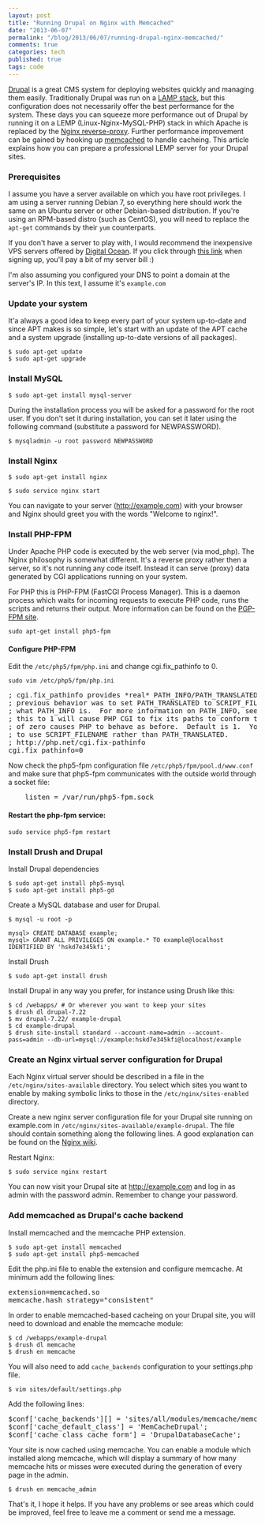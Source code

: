 ```yaml
---
layout: post
title: "Running Drupal on Nginx with Memcached"
date: "2013-06-07"
permalink: "/blog/2013/06/07/running-drupal-nginx-memcached/"
comments: true
categories: tech
published: true
tags: code
---
```


[Drupal](https://drupal.org/) is a great CMS system for deploying websites quickly and managing them easily. Traditionally Drupal was run on a [LAMP stack](http://en.wikipedia.org/wiki/LAMP_Stack), but this configuration does not necessarily offer the best performance for the system. These days you can squeeze more performance out of Drupal by running it on a LEMP (Linux-Nginx-MySQL-PHP) stack in which Apache is replaced by the [Nginx reverse-proxy](http://nginx.org/). Further performance improvement can be gained by hooking up [memcached](http://memcached.org/) to handle cacheing. This article explains how you can prepare a professional LEMP server for your Drupal sites.

<!-- more -->

### Prerequisites

I assume you have a server available on which you have root privileges. I am using a server running Debian 7, so everything here should work the same on an Ubuntu server or other Debian-based distribution. If you're using an RPM-based distro (such as CentOS), you will need to replace the `apt-get` commands by their `yum` counterparts.

If you don't have a server to play with, I would recommend the inexpensive VPS servers offered by [Digital Ocean](https://www.digitalocean.com/?refcode=053914aba44d). If you click through [this link](https://www.digitalocean.com/?refcode=053914aba44d) when signing up, you'll pay a bit of my server bill :)

I'm also assuming you configured your DNS to point a domain at the server's IP. In this text, I assume it's `example.com`

### Update your system

It'a always a good idea to keep every part of your system up-to-date and since APT makes is so simple, let's start with an update of the APT cache and a system upgrade (installing up-to-date versions of all packages).

    $ sudo apt-get update
    $ sudo apt-get upgrade

### Install MySQL


    $ sudo apt-get install mysql-server

During the installation process you will be asked for a password for the root user. If you don't set it during installation, you can set it later using the following command (substitute a password for NEWPASSWORD).

    $ mysqladmin -u root password NEWPASSWORD

### Install Nginx

    $ sudo apt-get install nginx

    $ sudo service nginx start

You can navigate to your server (http://example.com) with your browser and Nginx should greet you with the words "Welcome to nginx!".


### Install PHP-FPM

Under Apache PHP code is executed by the web server (via mod_php). The Nginx philosophy is somewhat different. It's a reverse proxy rather then a server, so it's not running any code itself. Instead it can serve (proxy) data generated by CGI applications running on your system.

For PHP this is PHP-FPM (FastCGI Process Manager). This is a daemon process which waits for incoming requests to execute PHP code, runs the scripts and returns their output. More information can be found on the [PGP-FPM site](http://php-fpm.org/).

    sudo apt-get install php5-fpm

#### Configure PHP-FPM

Edit the `/etc/php5/fpm/php.ini` and change cgi.fix_pathinfo to 0.

    sudo vim /etc/php5/fpm/php.ini

<pre>
; cgi.fix_pathinfo provides *real* PATH_INFO/PATH_TRANSLATED support for CGI.  PHP's
; previous behavior was to set PATH_TRANSLATED to SCRIPT_FILENAME, and to not grok
; what PATH_INFO is.  For more information on PATH_INFO, see the cgi specs.  Setting
; this to 1 will cause PHP CGI to fix its paths to conform to the spec.  A setting
; of zero causes PHP to behave as before.  Default is 1.  You should fix your scripts
; to use SCRIPT_FILENAME rather than PATH_TRANSLATED.
; http://php.net/cgi.fix-pathinfo
cgi.fix_pathinfo=0
</pre>

Now check the php5-fpm configuration file `/etc/php5/fpm/pool.d/www.conf` and make sure that php5-fpm communicates with the outside world through a socket file:

<pre>
	listen = /var/run/php5-fpm.sock
</pre>

#### Restart the php-fpm service:

    sudo service php5-fpm restart


### Install Drush and Drupal

Install Drupal dependencies

    $ sudo apt-get install php5-mysql
    $ sudo apt-get install php5-gd

Create a MySQL database and user for Drupal.

    $ mysql -u root -p

    mysql> CREATE DATABASE example;
    mysql> GRANT ALL PRIVILEGES ON example.* TO example@localhost IDENTIFIED BY 'hskd7e345kfi';

Install Drush

    $ sudo apt-get install drush

Install Drupal in any way you prefer, for instance using Drush like this:

    $ cd /webapps/ # Or wherever you want to keep your sites
    $ drush dl drupal-7.22
    $ mv drupal-7.22/ example-drupal
    $ cd example-drupal
    $ drush site-install standard --account-name=admin --account-pass=admin --db-url=mysql://example:hskd7e345kfi@localhost/example

### Create an Nginx virtual server configuration for Drupal

Each Nginx virtual server should be described in a file in the `/etc/nginx/sites-available` directory. You select which sites you want to enable by making symbolic links to those in the  `/etc/nginx/sites-enabled` directory.

Create a new nginx server configuration file for your Drupal site running on example.com in `/etc/nginx/sites-available/example-drupal`. The file should contain something along the following lines. A good explanation can be found on the [Nginx wiki](http://wiki.nginx.org/Drupal). 

<script src="https://gist.github.com/postrational/5732653.js"></script>

Restart Nginx:

    $ sudo service nginx restart 

You can now visit your Drupal site at http://example.com and log in as admin with the password admin. Remember to change your password.


### Add memcached as Drupal's cache backend

Install memcached and the memcache PHP extension.

    $ sudo apt-get install memcached
    $ sudo apt-get install php5-memcached

Edit the php.ini file to enable the extension and configure memcache. At minimum add the following lines:

<pre>
extension=memcached.so
memcache.hash_strategy="consistent"
</pre>


In order to enable memcached-based cacheing on your Drupal site, you will need to download and enable the memcache module:

    $ cd /webapps/example-drupal
    $ drush dl memcache
    $ drush en memcache

You will also need to add `cache_backends` configuration to your settings.php file. 

    $ vim sites/default/settings.php

Add the following lines:

<pre>
$conf['cache_backends'][] = 'sites/all/modules/memcache/memcache.inc';
$conf['cache_default_class'] = 'MemCacheDrupal';
$conf['cache_class_cache_form'] = 'DrupalDatabaseCache';
</pre>

Your site is now cached using memcache. You can enable a module which installed along memcache, which will display a summary of how many memcache hits or misses were executed during the generation of every page in the admin.

    $ drush en memcache_admin

That's it, I hope it helps. If you have any problems or see areas which could be improved, feel free to leave me a comment or send me a message.